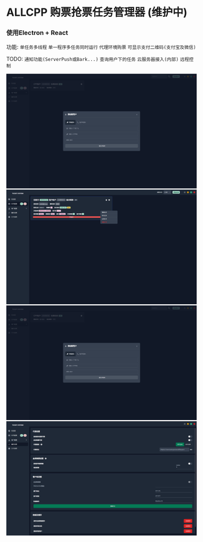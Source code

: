 # ALLCPP 购票抢票任务管理器 (维护中)
### 使用Electron + React
功能: `单任务多线程` `单一程序多任务同时运行` `代理环境购票` `可显示支付二维码(支付宝及微信)` 

TODO: `通知功能(ServerPush或Bark...)` `查询用户下的任务` `云服务器接入(内部)` `远程控制`



![主界面](https://github.com/NicoChiGu/allcpp_ticket_task/blob/main/imgaes/users.png?raw=true)
![任务界面](https://github.com/NicoChiGu/allcpp_ticket_task/blob/main/imgaes/tasks.png?raw=true)
![用户管理界面](https://github.com/NicoChiGu/allcpp_ticket_task/blob/main/imgaes/users.png?raw=true)
![设置](https://github.com/NicoChiGu/allcpp_ticket_task/blob/main/imgaes/setting.png?raw=true)
